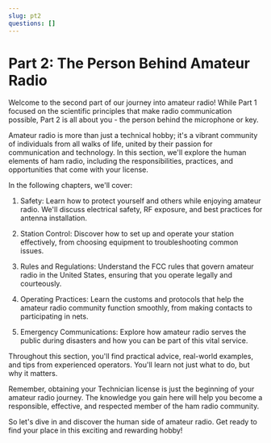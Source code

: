 ```yaml
---
slug: pt2
questions: []
---
```


# Part 2: The Person Behind Amateur Radio

Welcome to the second part of our journey into amateur radio! While Part 1 focused on the scientific principles that make radio communication possible, Part 2 is all about you - the person behind the microphone or key.

Amateur radio is more than just a technical hobby; it's a vibrant community of individuals from all walks of life, united by their passion for communication and technology. In this section, we'll explore the human elements of ham radio, including the responsibilities, practices, and opportunities that come with your license.

In the following chapters, we'll cover:

1. Safety: Learn how to protect yourself and others while enjoying amateur radio. We'll discuss electrical safety, RF exposure, and best practices for antenna installation.

2. Station Control: Discover how to set up and operate your station effectively, from choosing equipment to troubleshooting common issues.

3. Rules and Regulations: Understand the FCC rules that govern amateur radio in the United States, ensuring that you operate legally and courteously.

4. Operating Practices: Learn the customs and protocols that help the amateur radio community function smoothly, from making contacts to participating in nets.

5. Emergency Communications: Explore how amateur radio serves the public during disasters and how you can be part of this vital service.

Throughout this section, you'll find practical advice, real-world examples, and tips from experienced operators. You'll learn not just what to do, but why it matters.

Remember, obtaining your Technician license is just the beginning of your amateur radio journey. The knowledge you gain here will help you become a responsible, effective, and respected member of the ham radio community.

So let's dive in and discover the human side of amateur radio. Get ready to find your place in this exciting and rewarding hobby!
